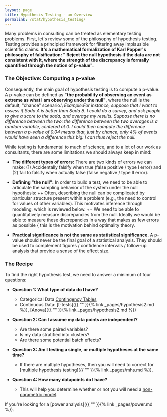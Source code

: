 ```yaml
---
layout: page
title: Hypothesis Testing - an Overview
permalink: /stat/hypothesis_testing/
---
```


Many problems in consulting can be treated as elementary testing problems.
First, let's review some of the philosophy of hypothesis testing. Testing provides a principled framework for filtering away implausible scientific claims.
 __It's a mathematical formalization of Karl Popper's philosophy of falsification: " Reject the null hypothesis if the data are not consistent with it, where
the strength of the discrepancy is formally quantified through the notion of p-value".__


### The Objective: Computing a p-value

Consequently, the main goal of hypothesis testing is to compute a p-value. A p-value can be defined as __"the probability of observing an event as extreme as what I am observing under the null"__, where the null is the default, "chance" scenario.\\
*Example:For instance, suppose that I want to assess if Soda A is better than Soda B. I could do a survey, and ask people to give a score to the soda, and average my results. Suppose there is no difference between the two: the difference between the two averages is a random variable, centered at 0. I could then compute the difference between a p-value of 0.04 means that, just by chance, only 4% of events would have seen a difference this big: I can thus reject the null.* 

While testing is fundamental to much of science, and to a lot of our work as
consultants, there are some limitations we should always keep in mind:
+ __The different types of errors:__  There are two kinds of errors we can make: (1) Accidentally falsify when
true (false positive / type I error) and (2) fail to falsify when actually false
(false negative / type II error).

+ __Defining "the null":__ In order to build a test, we need to be able to articulate the sampling behavior of the system
under the null hypothesis:
++ Often, describing the null can be complicated by particular structure
present within a problem (e.g., the need to control for values of other
variables). This motivates inference through modeling, which is reviewed
below.
++ We need to be able to quantitatively measure discrepancies from the null.
Ideally we would be able to measure these discrepancies in a way that
makes as few errors as possible { this is the motivation behind optimality
theory.
+ __Practical significance is not the same as statistical significance.__ A p-value
should never be the final goal of a statistical analysis. They should be
used to complement figures / confidence intervals / follow-up analysis
that provide a sense of the effect size.






### The Recipe




To find the right hypothesis test, we need to answer a minimum of four questions:


+ __Question 1: What type of data do I have?__
    + Categorical Data [Contingency Tables]()
    + Continuous Data: [t-tests]({{ "" }}{% link _pages/hypothesis2.md %}), [Anova]({{ "" }}{% link _pages/hypothesis2.md %})


+ __Question 2:  Can I assume my data points are independent?__
  + Are there some paired variables?
  + Is my data stratified into clusters?
  + Are there some potential batch effects? 

+ __Question 3:  Am I testing a single, or multiple hypotheses at the same time?__
  + If there are multiple hypotheses, then you will need to correct for [multiple hypothesis testing]({{ "" }}{% link _pages/mhs.md %}).

+ __Question 4:  How many datapoints do I have?__
  + This will help you determine whether or not you will need a [non-parametric model]().

If you're looking for a [power analysis]({{ "" }}{% link _pages/power.md %}).

